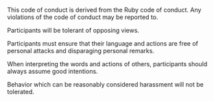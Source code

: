 This code of conduct is derived from the Ruby code of conduct. Any violations of the code of conduct may be reported to.

Participants will be tolerant of opposing views.

Participants must ensure that their language and actions are free of personal attacks and disparaging personal remarks.

When interpreting the words and actions of others, participants should always assume good intentions.

Behavior which can be reasonably considered harassment will not be tolerated.
